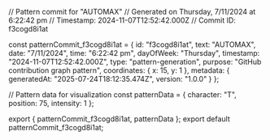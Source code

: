 // Pattern commit for "AUTOMAX"
// Generated on Thursday, 7/11/2024 at 6:22:42 pm
// Timestamp: 2024-11-07T12:52:42.000Z
// Commit ID: f3cogd8i1at

const patternCommit_f3cogd8i1at = {
  id: "f3cogd8i1at",
  text: "AUTOMAX",
  date: "7/11/2024",
  time: "6:22:42 pm",
  dayOfWeek: "Thursday",
  timestamp: "2024-11-07T12:52:42.000Z",
  type: "pattern-generation",
  purpose: "GitHub contribution graph pattern",
  coordinates: {
    x: 15,
    y: 1
  },
  metadata: {
    generatedAt: "2025-07-24T18:12:35.474Z",
    version: "1.0.0"
  }
};

// Pattern data for visualization
const patternData = {
  character: "T",
  position: 75,
  intensity: 1
};

export { patternCommit_f3cogd8i1at, patternData };
export default patternCommit_f3cogd8i1at;

